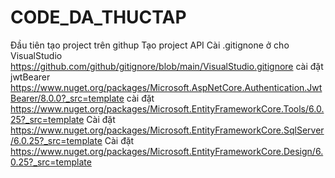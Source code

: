 # CODE_DA_THUCTAP
 Đầu tiên tạo project trên githup
 Tạo project API
 Cài .gitignone ở cho VisualStudio  https://github.com/github/gitignore/blob/main/VisualStudio.gitignore
 cài đặt jwtBearer https://www.nuget.org/packages/Microsoft.AspNetCore.Authentication.JwtBearer/8.0.0?_src=template
 cài đặt https://www.nuget.org/packages/Microsoft.EntityFrameworkCore.Tools/6.0.25?_src=template
Cài đặt https://www.nuget.org/packages/Microsoft.EntityFrameworkCore.SqlServer/6.0.25?_src=template
Cài đặt https://www.nuget.org/packages/Microsoft.EntityFrameworkCore.Design/6.0.25?_src=template
